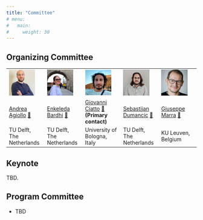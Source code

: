 ```yaml
---
title: "Committee"
# menu:
#   main:
#     weight: 30
---
```


## Organizing Committee ##

<table>
    <col width="20%" />
    <col width="20%" />
    <col width="20%" />
    <col width="20%" />
    <col width="20%" />
    <tr>
        <td><img src="andrea_agiollo.jpg" width=80%></td>
        <td><img src="enkeleda_bardhi.jpg" width=80%></td>
        <td><img src="giovanni_ciatto.jpg" width=80%></td>
        <td><img src="sebastijan_dumancic.jpg" width=80%></td>
        <td><img src="giuseppe_marra.jpg" width=80%></td>
    </tr>
    <tr>
        <td> 
            <a href='https://www.tudelft.nl/en/eemcs/the-faculty/departments/intelligent-systems/cybersecurityeemcs/people/andrea-agiollo'>Andrea Agiollo</a>
            <a href='mailto:A.Agiollo-1@tudelft.nl'>📧</a>
        </td>
        <td> 
            <a href='https://bardhienkeleda.github.io'>Enkeleda Bardhi</a>
            <a href='mailto:E.Bardhi-1@tudelft.nl'>📧</a>
        </td>
        <td> 
            <a href='https://www.unibo.it/sitoweb/giovanni.ciatto'>Giovanni Ciatto</a> 
            <a href='mailto:giovanni.ciatto@unibo.it'>📧</a>
            <b>(Primary contact)</b>
        </td>
        <td> 
            <a href='https://sebdumancic.github.io/'>Sebastijan Dumancic</a>
            <a href='mailto:S.Dumancic@tudelft.nl'>📧</a>
        </td>
        <td> 
            <a href='https://www.giuseppemarra.com/'>Giuseppe Marra</a>
            <a href='mailto:giuseppe.marra@kuleuven.be'>📧</a>
        </td>
    </tr>
    <tr>
        <td> TU Delft, The Netherlands </td>
        <td> TU Delft, The Netherlands </td>
        <td> University of Bologna, Italy </td>
        <td> TU Delft, The Netherlands </td>
        <td> KU Leuven, Belgium </td>
    </tr>
 </table>

## Keynote

TBD.

## Program Committee

- TBD
